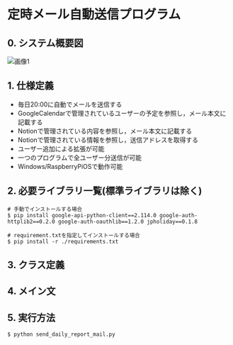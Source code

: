 # 定時メール自動送信プログラム
## 0. システム概要図
![画像1](https://github.com/haradakaito/Automatic_Email_Sending/assets/75819611/11d7e684-5137-4044-9622-69bb1764164d)

## 1. 仕様定義
- 毎日20:00に自動でメールを送信する
- GoogleCalendarで管理されているユーザーの予定を参照し，メール本文に記載する
- Notionで管理されている内容を参照し，メール本文に記載する
- Notionで管理されている情報を参照し，送信アドレスを取得する
- ユーザー追加による拡張が可能
- 一つのプログラムで全ユーザー分送信が可能
- Windows/RaspberryPiOSで動作可能
## 2. 必要ライブラリ一覧(標準ライブラリは除く)
```
# 手動でインストールする場合
$ pip install google-api-python-client==2.114.0 google-auth-httplib2==0.2.0 google-auth-oauthlib==1.2.0 jpholiday==0.1.8

# requirement.txtを指定してインストールする場合
$ pip install -r ./requirements.txt
```
## 3. クラス定義

## 4. メイン文

## 5. 実行方法
```
$ python send_daily_report_mail.py
```

